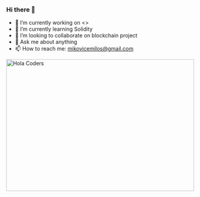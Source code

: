 ### Hi there 👋

- 🔭 I’m currently working on <>
- 🌱 I’m currently learning Solidity
- 👯 I’m looking to collaborate on blockchain project
- 💬 Ask me about anything
- 📫 How to reach me: mikovicemilos@gmail.com

<img align="center" src="https://azadshukor.com/memoji.gif" alt="Hola Coders" width="500" height="350"/> 
